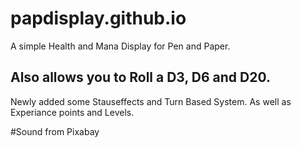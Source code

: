 # papdisplay.github.io
A simple Health and Mana Display for Pen and Paper.

Also allows you to Roll a D3, D6 and D20.
---
Newly added some Stauseffects and Turn Based System. As well as Experiance points and Levels.

#Sound from Pixabay
